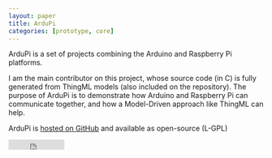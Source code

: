 ```yaml
---
layout: paper
title: ArduPi
categories: [prototype, core]
---
```


ArduPi is a set of projects combining the Arduino and Raspberry Pi platforms.

I am the main contributor on this project, whose source code (in C) is fully generated from ThingML models (also included on the repository). The purpose of ArduPi is to demonstrate how Arduino and Raspberry Pi can communicate together, and how a Model-Driven approach like ThingML can help.

ArduPi is [hosted on GitHub](https://github.com/brice-morin/ArduPi) and available as open-source (L-GPL)

<div class='right'>
	<!-- GitHub buttons: see http://ghbtns.com -->
    <iframe src="http://ghbtns.com/github-btn.html?user=brice-morin&amp;repo=ArduPi&amp;type=watch&amp;count=true" allowtransparency="true" frameborder="0" scrolling="0" width="110" height="20"></iframe>
</div>